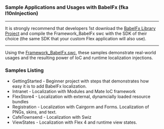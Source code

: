 ### Sample Applications and Usages with BabelFx  (fka l10nInjection)

---  

It is strongly recommend that developers 1st download the [BabelFx Library Project](https://github.com/BabelFx/AS3-Flex-Library) and compile the Framework_BabelFx swc with the SDK of their choice (the same SDK that your custom Flex application will also use).  

---

Using the [Framework_BabelFx.swc](https://github.com/BabelFx/AS3-Flex-Library/bin), these samples demonstrate real-world usages and the resulting power of IoC and runtime localization injections.


### Samples Listing

* GettingStarted - Beginner project with steps that demonstrates how easy it is to add BabelFx localization.
* Intranet       - Localization with Modules and Mate IoC framework
* FlexStore4     - Localization with external, dynamcially loaded resource bundles
* Registration   - Localization with Cairgorm and Forms. Localization of PNGs, skins, and text.
* CafeTownsend   - Localization with Swiz
* ViewStates     - Localization with Flex 4 and runtime view states.
 

